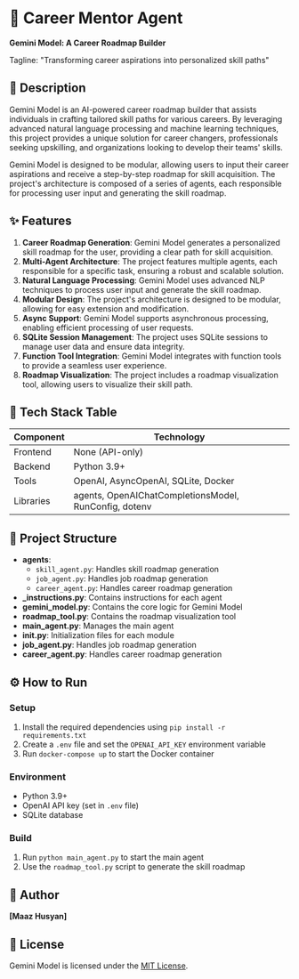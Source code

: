 # 🚀 Career Mentor Agent

**Gemini Model: A Career Roadmap Builder**

Tagline: "Transforming career aspirations into personalized skill paths"

📖 Description
--------------

Gemini Model is an AI-powered career roadmap builder that assists individuals in crafting tailored skill paths for various careers. By leveraging advanced natural language processing and machine learning techniques, this project provides a unique solution for career changers, professionals seeking upskilling, and organizations looking to develop their teams' skills.

Gemini Model is designed to be modular, allowing users to input their career aspirations and receive a step-by-step roadmap for skill acquisition. The project's architecture is composed of a series of agents, each responsible for processing user input and generating the skill roadmap.

✨ Features
---------

1. **Career Roadmap Generation**: Gemini Model generates a personalized skill roadmap for the user, providing a clear path for skill acquisition.
2. **Multi-Agent Architecture**: The project features multiple agents, each responsible for a specific task, ensuring a robust and scalable solution.
3. **Natural Language Processing**: Gemini Model uses advanced NLP techniques to process user input and generate the skill roadmap.
4. **Modular Design**: The project's architecture is designed to be modular, allowing for easy extension and modification.
5. **Async Support**: Gemini Model supports asynchronous processing, enabling efficient processing of user requests.
6. **SQLite Session Management**: The project uses SQLite sessions to manage user data and ensure data integrity.
7. **Function Tool Integration**: Gemini Model integrates with function tools to provide a seamless user experience.
8. **Roadmap Visualization**: The project includes a roadmap visualization tool, allowing users to visualize their skill path.

🧰 Tech Stack Table
-------------------

| Component | Technology |
| --- | --- |
| Frontend | None (API-only) |
| Backend | Python 3.9+ |
| Tools | OpenAI, AsyncOpenAI, SQLite, Docker |
| Libraries | agents, OpenAIChatCompletionsModel, RunConfig, dotenv |

📁 Project Structure
-------------------

* **agents**:
	+ `skill_agent.py`: Handles skill roadmap generation
	+ `job_agent.py`: Handles job roadmap generation
	+ `career_agent.py`: Handles career roadmap generation
* **_instructions.py**: Contains instructions for each agent
* **gemini_model.py**: Contains the core logic for Gemini Model
* **roadmap_tool.py**: Contains the roadmap visualization tool
* **main_agent.py**: Manages the main agent
* **__init__.py**: Initialization files for each module
* **job_agent.py**: Handles job roadmap generation
* **career_agent.py**: Handles career roadmap generation

⚙️ How to Run
-------------

### Setup

1. Install the required dependencies using `pip install -r requirements.txt`
2. Create a `.env` file and set the `OPENAI_API_KEY` environment variable
3. Run `docker-compose up` to start the Docker container

### Environment

* Python 3.9+
* OpenAI API key (set in `.env` file)
* SQLite database

### Build

1. Run `python main_agent.py` to start the main agent
2. Use the `roadmap_tool.py` script to generate the skill roadmap

👤 Author
---------

**[Maaz Husyan]**

📝 License
---------

Gemini Model is licensed under the [MIT License](https://opensource.org/licenses/MIT).
